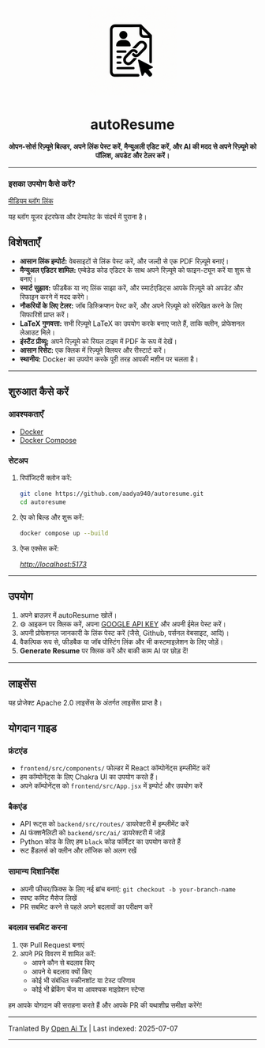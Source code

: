 <p align="center">
  <img src="https://raw.githubusercontent.com/aadya940/autoresume/main/main_app/frontend/public/autoresume-logo.png" alt="autoResume Logo" title="autoResume Logo" width="180"/>
</p>

<h1 align="center">autoResume</h1>

<p align="center">
  <b>ओपन-सोर्स रिज़्यूमे बिल्डर, अपने लिंक पेस्ट करें, मैन्युअली एडिट करें, और AI की मदद से अपने रिज़्यूमे को पॉलिश, अपडेट और टेलर करें।</b>
</p>

---

### इसका उपयोग कैसे करें?

[मीडियम ब्लॉग लिंक](https://medium.com/@aadyachinubhai/autoresume-copy-and-paste-links-its-that-simple-8e50e6d155a1)

यह ब्लॉग यूजर इंटरफेस और टेम्पलेट के संदर्भ में पुराना है।

## विशेषताएँ

- <b>आसान लिंक इम्पोर्ट:</b> वेबसाइटों से लिंक पेस्ट करें, और जल्दी से एक PDF रिज़्यूमे बनाएं।
- <b>मैन्युअल एडिटर शामिल:</b> एम्बेडेड कोड एडिटर के साथ अपने रिज़्यूमे को फाइन-ट्यून करें या शुरू से बनाएं।
- <b>स्मार्ट सुझाव:</b> फीडबैक या नए लिंक साझा करें, और स्मार्टएडिट्स आपके रिज़्यूमे को अपडेट और रिफाइन करने में मदद करेंगे।
- <b>नौकरियों के लिए टेलर:</b> जॉब डिस्क्रिप्शन पेस्ट करें, और अपने रिज़्यूमे को संरेखित करने के लिए सिफारिशें प्राप्त करें।
- <b>LaTeX गुणवत्ता:</b> सभी रिज़्यूमे LaTeX का उपयोग करके बनाए जाते हैं, ताकि क्लीन, प्रोफेशनल लेआउट मिले।
- <b>इंस्टैंट प्रीव्यू:</b> अपने रिज़्यूमे को रियल टाइम में PDF के रूप में देखें।
- <b>आसान रिसेट:</b> एक क्लिक में रिज़्यूमे क्लियर और रीस्टार्ट करें।
- <b>स्थानीय:</b> Docker का उपयोग करके पूरी तरह आपकी मशीन पर चलता है।

---

## शुरुआत कैसे करें

### आवश्यकताएँ
- [Docker](https://www.docker.com/get-started)
- [Docker Compose](https://docs.docker.com/compose/)

### सेटअप

1. रिपॉजिटरी क्लोन करें:
   ```bash
   git clone https://github.com/aadya940/autoresume.git
   cd autoresume
   ```
2. ऐप को बिल्ड और शुरू करें:
   ```bash
   docker compose up --build
   ```
3. ऐप्स एक्सेस करें:
   
   [_http://localhost:5173_](http://localhost:5173)
---

## उपयोग

1. अपने ब्राउज़र में autoResume खोलें।
2. :gear: आइकन पर क्लिक करें, अपना [GOOGLE API KEY](https://aistudio.google.com/) और अपनी ईमेल पेस्ट करें।
3. अपनी प्रोफेशनल जानकारी के लिंक पेस्ट करें (जैसे, Github, पर्सनल वेबसाइट, आदि)।
4. वैकल्पिक रूप से, फीडबैक या जॉब पोस्टिंग लिंक और भी कस्टमाइज़ेशन के लिए जोड़ें।
5. <b>Generate Resume</b> पर क्लिक करें और बाकी काम AI पर छोड़ दें!

---

## लाइसेंस

यह प्रोजेक्ट Apache 2.0 लाइसेंस के अंतर्गत लाइसेंस प्राप्त है।

## योगदान गाइड

### फ्रंटएंड
- `frontend/src/components/` फोल्डर में React कॉम्पोनेंट्स इम्प्लीमेंट करें
- हम कॉम्पोनेंट्स के लिए Chakra UI का उपयोग करते हैं।
- अपने कॉम्पोनेंट्स को `frontend/src/App.jsx` में इम्पोर्ट और उपयोग करें

### बैकएंड
- API रूट्स को `backend/src/routes/` डायरेक्टरी में इम्प्लीमेंट करें
- AI फंक्शनैलिटी को `backend/src/ai/` डायरेक्टरी में जोड़ें
- Python कोड के लिए हम `black` कोड फॉर्मेटर का उपयोग करते हैं
- रूट हैंडलर्स को क्लीन और लॉजिक को अलग रखें

### सामान्य दिशानिर्देश
- अपनी फीचर/फिक्स के लिए नई ब्रांच बनाएं: `git checkout -b your-branch-name`
- स्पष्ट कमिट मैसेज लिखें
- PR सबमिट करने से पहले अपने बदलावों का परीक्षण करें

### बदलाव सबमिट करना
1. एक Pull Request बनाएं
2. अपने PR विवरण में शामिल करें:
   - आपने कौन से बदलाव किए
   - आपने ये बदलाव क्यों किए
   - कोई भी संबंधित स्क्रीनशॉट या टेस्ट परिणाम
   - कोई भी ब्रेकिंग चेंज या आवश्यक माइग्रेशन स्टेप्स

हम आपके योगदान की सराहना करते हैं और आपके PR की यथाशीघ्र समीक्षा करेंगे!



---


Tranlated By [Open Ai Tx](https://github.com/OpenAiTx/OpenAiTx) | Last indexed: 2025-07-07


---